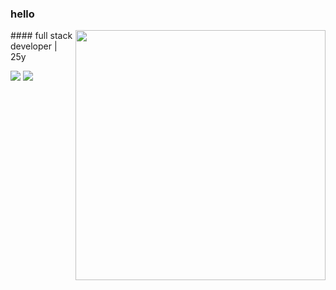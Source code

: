 ### hello
<img align="right" width="400" height="400" src="https://www.flaticon.com/svg/vstatic/svg/3612/3612518.svg?token=exp=1616425475~hmac=f769470d948fb8ec8bfb0c9ed1a92d92">
#### full stack developer | 25y

<a href = "mailto: contato@kreathor.com.br"><img src="https://img.shields.io/badge/-Gmail-%23EA4335?style=for-the-badge&logo=gmail&logoColor=white" target="_blank"></a>
  <a href="https://www.linkedin.com/in/beatriznorbiato/" target="_blank"><img src="https://img.shields.io/badge/-LinkedIn-%230077B5?style=for-the-badge&logo=linkedin&logoColor=white" target="_blank"></a>

